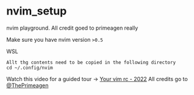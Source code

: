 # nvim_setup
nvim playground. All credit goed to primeagen really

Make sure you have nvim version `>0.5`

WSL

```
Allt thg contents need to be copied in the following directory
cd ~/.config/nvim
```
Watch this video for a guided tour -> [Your vim rc - 2022](https://www.youtube.com/watch?v=x2QJYq4IX6M)
All credits go to [@ThePrimeagen](https://github.com/ThePrimeagen)
